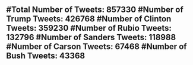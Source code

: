 #Total Number of Tweets: 857330 
#Number of Trump Tweets: 426768
#Number of Clinton Tweets: 359230
#Number of Rubio Tweets: 132796
#Number of Sanders Tweets: 118988
#Number of Carson Tweets: 67468
#Number of Bush Tweets: 43368
---
